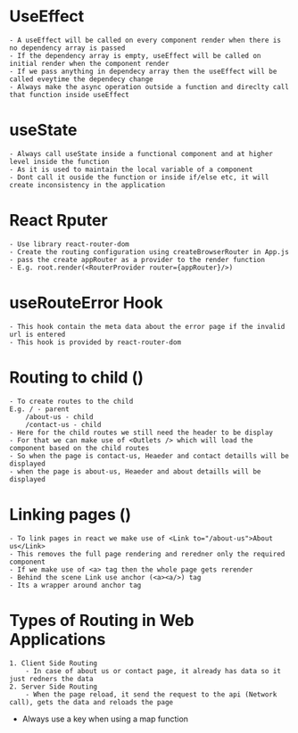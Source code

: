 # UseEffect
    - A useEffect will be called on every component render when there is no dependency array is passed
    - If the dependency array is empty, useEffect will be called on initial render when the component render
    - If we pass anything in dependecy array then the useEffect will be called eveytime the dependecy change
    - Always make the async operation outside a function and direclty call that function inside useEffect

# useState
    - Always call useState inside a functional component and at higher level inside the function
    - As it is used to maintain the local variable of a component
    - Dont call it ouside the function or inside if/else etc, it will create inconsistency in the application

# React  Rputer
    - Use library react-router-dom
    - Create the routing configuration using createBrowserRouter in App.js
    - pass the create appRouter as a provider to the render function
    - E.g. root.render(<RouterProvider router={appRouter}/>)

# useRouteError Hook
    - This hook contain the meta data about the error page if the invalid url is entered
    - This hook is provided by react-router-dom

# Routing to child (<Outlet />)
    - To create routes to the child
    E.g. / - parent
        /about-us - child
        /contact-us - child
    - Here for the child routes we still need the header to be display
    - For that we can make use of <Outlets /> which will load the component based on the child routes
    - So when the page is contact-us, Heaeder and contact detaills will be displayed
    - when the page is about-us, Heaeder and about detaills will be displayed

# Linking pages (<Link />)
    - To link pages in react we make use of <Link to="/about-us">About us</Link>
    - This removes the full page rendering and reredner only the required component
    - If we make use of <a> tag then the whole page gets rerender
    - Behind the scene Link use anchor (<a><a/>) tag
    - Its a wrapper around anchor tag

# Types of Routing in Web Applications
    1. Client Side Routing
        - In case of about us or contact page, it already has data so it just redners the data 
    2. Server Side Routing
        - When the page reload, it send the request to the api (Network call), gets the data and reloads the page

- Always use a key when using a map function